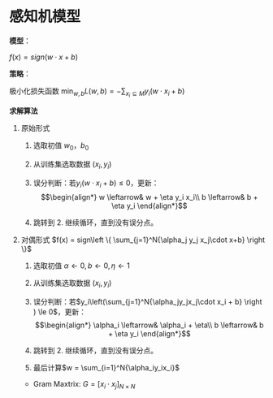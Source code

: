 # 感知机模型

**模型**：

$f(x) = sign(w \cdot x + b)$

**策略**：

极小化损失函数 $\min_{w,b}L(w,b) = -\sum_{x_i\subseteq M}{y_i(w\cdot x_i + b)}$

**求解算法**

1. 原始形式

    1. 选取初值 $w_0$，$b_0$

    2. 从训练集选取数据 $(x_i, y_i)$

    3. 误分判断：若$y_i(w\cdot x_i + b) \le 0$，更新：$$\begin{align*} w \leftarrow& w + \eta y_i x_i\\ b \leftarrow& b + \eta y_i \end{align*}$$

    4. 跳转到 2. 继续循环，直到没有误分点。

2. 对偶形式 $f(x) = sign\left \{ \sum_{j=1}^N{\alpha_j y_j x_j\cdot x+b} \right \}$

    1. 选取初值 $\alpha \leftarrow 0, b \leftarrow 0, \eta \leftarrow 1$

    2. 从训练集选取数据 $(x_i, y_i)$

    3. 误分判断：若$y_i\left(\sum_{j=1}^N{\alpha_jy_jx_j\cdot x_i + b} \right ) \le 0$，更新：$$\begin{align*} \alpha_i \leftarrow& \alpha_i + \eta\\ b \leftarrow& b + \eta y_i \end{align*}$$

    4. 跳转到 2. 继续循环，直到没有误分点。

    5. 最后计算$w = \sum_{i=1}^N{\alpha_iy_ix_i}$ 

    * Gram Maxtrix: $G = [x_i\cdot x_j]_{N\times N}$